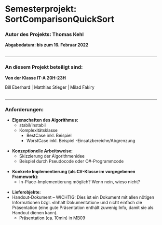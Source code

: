 # Semesterprojekt: SortComparisonQuickSort
### Autor des Projekts: Thomas Kehl
<b>Abgabedatum: bis zum 16. Februar 2022</b>
<br><br>
____________________________________________________________________________________________________________

### An diesem Projekt beteiligt sind:

<b>Von der Klasse IT-A 20H-23H</b>

Bill Eberhard | Matthias Stieger | Milad Fakiry
<br><br>
____________________________________________________________________________________________________________

### Anforderungen:
- <b>Eigenschaften des Algorithmus:</b>
  - stabil/instabil
  - Komplexitätsklasse
    - BestCase inkl. Beispiel
    - WorstCase inkl. Beispiel
  -Einsatzbereiche/Abgrenzung
<br><br>
- <b>Konzeptionelle Arbeitsweise:</b>
    - Skizzierung der Algorithmenidee
    - Beispiel durch Pseudocode oder C#-Programmcode
<br><br>
- <b>Konkrete Implementierung (als C#-Klasse im vorgegebenen Framework):</b>
    - In-Place-Implementierung möglich? Wenn nein, wieso nicht?
<br><br>
- <b>Lieferobjekte:</b>
- Handout-Dokument – WICHTIG: Dies ist ein Dokument mit allen nötigen Informationen bzgl.
«Inhalt Dokumentation» und nicht einfach die Präsentation (eine gute Präsentation enthält
zuwenig Info, damit sie als Handout dienen kann).
  - Präsentation (ca. 10min) in MB09
